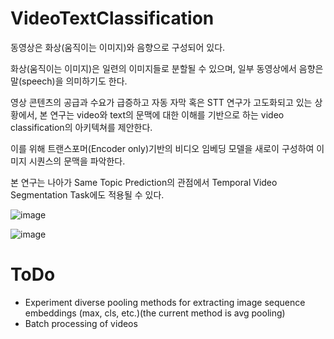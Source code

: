 # VideoTextClassification
동영상은 화상(움직이는 이미지)와 음향으로 구성되어 있다.

화상(움직이는 이미지)은 일련의 이미지들로 분할될 수 있으며, 일부 동영상에서 음향은 말(speech)을 의미하기도 한다.

영상 콘텐츠의 공급과 수요가 급증하고 자동 자막 혹은 STT 연구가 고도화되고 있는 상황에서, 본 연구는 video와 text의 문맥에 대한 이해를 기반으로 하는 video classification의 아키텍쳐를 제안한다.

이를 위해 트랜스포머(Encoder only)기반의 비디오 임베딩 모델을 새로이 구성하여 이미지 시퀀스의 문맥을 파악한다.

본 연구는 나아가 Same Topic Prediction의 관점에서 Temporal Video Segmentation Task에도 적용될 수 있다.


![image](https://user-images.githubusercontent.com/61833149/173534098-7a419d72-5758-4d27-be62-b56d30548a58.png)

![image](https://user-images.githubusercontent.com/61833149/173534459-09868e3b-2a97-4122-a26b-6525e9451d65.png)


# ToDo
  - Experiment diverse pooling methods for extracting image sequence embeddings (max, cls, etc.)(the current method is avg pooling) 
  - Batch processing of videos
